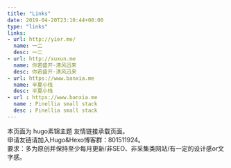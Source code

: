 ```yaml
---
title: "Links"
date: 2019-04-20T23:10:44+08:00
type: "links"
links: 
- url: http://yier.me/
  name: 一二
  desc: 一二
- url: http://xuxun.me
  name: 你若盛开·清风迅来
  desc: 你若盛开·清风迅来
- url: https://www.banxia.me
  name: 半夏小栈
  desc: 半夏小栈
- url : https://www.banxia.me 
  name : Pinellia small stack 
  desc : Pinellia small stack
---
```


本页面为 hugo素锦主题 友情链接承载页面。<br/>
申请友链请加入Hugo&Hexo博客群：801511924。<br/>
要求：多为原创并保持至少每月更新/非SEO、非采集类网站/有一定的设计感or文字感。<br/>
